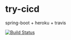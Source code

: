 # try-cicd
spring-boot + heroku + travis

[![Build Status](https://travis-ci.org/jwest/try-cicd.svg?branch=feature%2Fmaster)](https://travis-ci.org/jwest/try-cicd)
